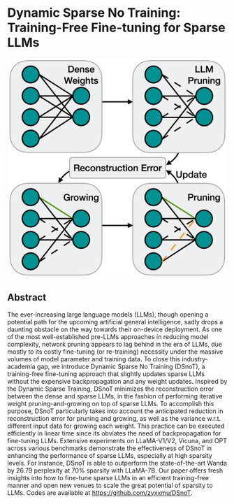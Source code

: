 # Dynamic Sparse No Training: Training-Free Fine-tuning for Sparse LLMs

<p align="center">
<img src="dsnot.png" width="600" title="blank">
</p>

## Abstract

The ever-increasing large language models (LLMs), though opening a potential
path for the upcoming artificial general intelligence, sadly drops a daunting
obstacle on the way towards their on-device deployment. As one of the most
well-established pre-LLMs approaches in reducing model complexity, network
pruning appears to lag behind in the era of LLMs, due mostly to its costly
fine-tuning (or re-training) necessity under the massive volumes of model
parameter and training data. To close this industry-academia gap, we introduce
Dynamic Sparse No Training (DSnoT), a training-free fine-tuning approach that
slightly updates sparse LLMs without the expensive backpropagation and any
weight updates. Inspired by the Dynamic Sparse Training, DSnoT minimizes the
reconstruction error between the dense and sparse LLMs, in the fashion of
performing iterative weight pruning-and-growing on top of sparse LLMs. To
accomplish this purpose, DSnoT particularly takes into account the anticipated
reduction in reconstruction error for pruning and growing, as well as the
variance w.r.t. different input data for growing each weight. This practice can
be executed efficiently in linear time since its obviates the need of
backpropagation for fine-tuning LLMs. Extensive experiments on LLaMA-V1/V2,
Vicuna, and OPT across various benchmarks demonstrate the effectiveness of
DSnoT in enhancing the performance of sparse LLMs, especially at high sparsity
levels. For instance, DSnoT is able to outperform the state-of-the-art Wanda by
26.79 perplexity at 70% sparsity with LLaMA-7B. Our paper offers fresh insights
into how to fine-tune sparse LLMs in an efficient training-free manner and open
new venues to scale the great potential of sparsity to LLMs. Codes are
available at https://github.com/zyxxmu/DSnoT.
